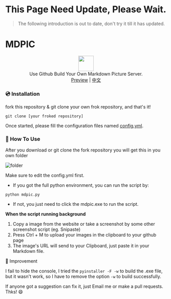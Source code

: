 # This Page Need Update, Please Wait.
> The following introduction is out to date, don't try it till it has updated.

# MDPIC
<p align="center" class="has-mb-6">
<img class="not-gallery-item" height="48" src="https://i.loli.net/2019/12/14/L3ZzHyqvshx9c2o.png">
<br> Use Github Build Your Own Markdown Picture Server.
<br>
<a href="https://github.com/skycity233/MDPIC">Preview</a> |
<a href="https://github.com/skycity233/MDPIC/blob/master/README.md">中文</a>
<br>
</p>


### :cd: Installation
fork this repository & git clone your own frok repository, and that's it!

```shell
git clone [your froked repository]
```
Once started, please fill the configuration files named [config.yml](https://github.com/skycity233/MDPIC/blob/master/config.yml).

### :gift: How To Use

After you download or git clone the fork repository you will get this in you own folder

![folder](https://raw.githubusercontent.com/skycity233/MYMDPIC/master/images/image_20191214215017952015.png)

Make sure to edit the config.yml first.

- If you got the full python environment, you can run the script by:

```shell
python mdpic.py
```

- If not, you just need to click the mdpic.exe to run the script.

**When the script running background**

1. Copy a image from the website or take a screenshot by some other screenshot script (eg. Snipaste)
2. Press Ctrl + M to upload your images in the clipboard to your github page
3. The image's URL will send to your Clipboard, just paste it in your Markdown file.

🔨 Improvement

I fail to hide the console, I tried the `pyinstaller -F -w` to build the .exe file, but it wasn't work, so I have to remove the option `-w` to build successfully.

If anyone got a suggestion can fix it, just Email me or make a pull requests. Thks! :smile:
